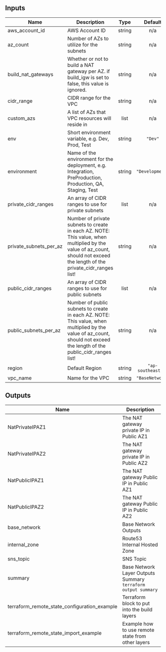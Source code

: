 ## Inputs

| Name | Description | Type | Default | Required |
|------|-------------|:----:|:-----:|:-----:|
| aws\_account\_id | AWS Account ID | string | n/a | yes |
| az\_count | Number of AZs to utilize for the subnets | string | n/a | yes |
| build\_nat\_gateways | Whether or not to build a NAT gateway per AZ. if build_igw is set to false, this value is ignored. | string | n/a | yes |
| cidr\_range | CIDR range for the VPC | string | n/a | yes |
| custom\_azs | A list of AZs that VPC resources will reside in | list | n/a | yes |
| env | Short environment variable, e.g. Dev, Prod, Test | string | `"Dev"` | no |
| environment | Name of the environment for the deployment, e.g. Integration, PreProduction, Production, QA, Staging, Test | string | `"Development"` | no |
| private\_cidr\_ranges | An array of CIDR ranges to use for private subnets | list | n/a | yes |
| private\_subnets\_per\_az | Number of private subnets to create in each AZ. NOTE: This value, when multiplied by the value of az_count, should not exceed the length of the private_cidr_ranges list! | string | n/a | yes |
| public\_cidr\_ranges | An array of CIDR ranges to use for public subnets | list | n/a | yes |
| public\_subnets\_per\_az | Number of public subnets to create in each AZ. NOTE: This value, when multiplied by the value of az_count, should not exceed the length of the public_cidr_ranges list! | string | n/a | yes |
| region | Default Region | string | `"ap-southeast-1"` | no |
| vpc\_name | Name for the VPC | string | `"BaseNetwork"` | no |

## Outputs

| Name | Description |
|------|-------------|
| NatPrivateIPAZ1 | The NAT gateway private IP in Public AZ1 |
| NatPrivateIPAZ2 | The NAT gateway private IP in Public AZ2 |
| NatPublicIPAZ1 | The NAT gateway Public IP in Public AZ1 |
| NatPublicIPAZ2 | The NAT gateway Public IP in Public AZ2 |
| base\_network | Base Network Outputs |
| internal\_zone | Route53 Internal Hosted Zone |
| sns\_topic | SNS Topic |
| summary | Base Network Layer Outputs Summary `terraform output summary` |
| terraform\_remote\_state\_configuration\_example | Terraform block to put into the build layers |
| terraform\_remote\_state\_import\_example | Example how to use remote state from other layers |